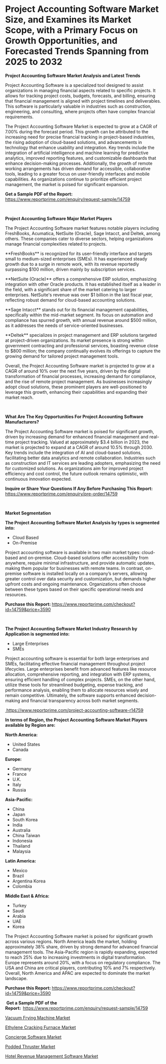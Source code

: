 <p><h1>Project Accounting Software Market Size, and Examines its Market Scope, with a Primary Focus on Growth Opportunities, and Forecasted Trends Spanning from 2025 to 2032</h1></p><p><strong>Project Accounting Software Market Analysis and Latest Trends</strong></p>
<p><p>Project Accounting Software is a specialized tool designed to assist organizations in managing financial aspects related to specific projects. It allows for tracking project costs, budgets, forecasts, and billing, ensuring that financial management is aligned with project timelines and deliverables. This software is particularly valuable in industries such as construction, engineering, and consulting, where projects often have complex financial requirements.</p><p>The Project Accounting Software Market is expected to grow at a CAGR of 7.00% during the forecast period. This growth can be attributed to the increasing need for precise financial tracking in project-based industries, the rising adoption of cloud-based solutions, and advancements in technology that enhance usability and integration. Key trends include the integration of artificial intelligence and machine learning for predictive analytics, improved reporting features, and customizable dashboards that enhance decision-making processes. Additionally, the growth of remote working arrangements has driven demand for accessible, collaborative tools, leading to a greater focus on user-friendly interfaces and mobile capabilities. As organizations continue to prioritize efficient project management, the market is poised for significant expansion.</p></p>
<p><strong>Get a Sample PDF of the Report:&nbsp;</strong> <a href="https://www.reportprime.com/enquiry/request-sample/14759?utm_campaign=2221&utm_medium=2&utm_source=Github&utm_content=ia&utm_term=20032025&utm_id=project-accounting-software">https://www.reportprime.com/enquiry/request-sample/14759</a></p>
<p>&nbsp;</p>
<p><strong>Project Accounting Software Major Market Players</strong></p>
<p><p>The Project Accounting Software market features notable players including FreshBooks, Acumatica, NetSuite (Oracle), Sage Intacct, and Deltek, among others. These companies cater to diverse sectors, helping organizations manage financial complexities related to projects.</p><p>**FreshBooks** is recognized for its user-friendly interface and targets small to medium-sized enterprises (SMEs). It has experienced steady growth due to a surge in remote work, with its revenue reportedly surpassing $100 million, driven mainly by subscription services.</p><p>**NetSuite (Oracle)** offers a comprehensive ERP solution, emphasizing integration with other Oracle products. It has established itself as a leader in the field, with a significant share of the market catering to larger enterprises. NetSuite's revenue was over $1 billion in the last fiscal year, reflecting robust demand for cloud-based accounting solutions.</p><p>**Sage Intacct** stands out for its financial management capabilities, specifically within the mid-market segment. Its focus on automation and compliance has spurred growth, with annual revenue around $500 million, as it addresses the needs of service-oriented businesses.</p><p>**Deltek** specializes in project management and ERP solutions targeted at project-driven organizations. Its market presence is strong within government contracting and professional services, boasting revenue close to $800 million; the company continually evolves its offerings to capture the growing demand for tailored project management tools.</p><p>Overall, the Project Accounting Software market is projected to grow at a CAGR of around 10% over the next five years, driven by the digital transformation of financial processes, increasing demand for compliance, and the rise of remote project management. As businesses increasingly adopt cloud solutions, these prominent players are well-positioned to leverage this growth, enhancing their capabilities and expanding their market reach.</p></p>
<p>&nbsp;</p>
<p><strong>What Are The Key Opportunities For Project Accounting Software Manufacturers?</strong></p>
<p><p>The Project Accounting Software market is poised for significant growth, driven by increasing demand for enhanced financial management and real-time project tracking. Valued at approximately $3.4 billion in 2023, the market is projected to expand at a CAGR of around 10.5% through 2030. Key trends include the integration of AI and cloud-based solutions, facilitating better data analytics and remote collaboration. Industries such as construction and IT services are leading adopters, emphasizing the need for customized solutions. As organizations aim for improved project efficiency and cost control, the future outlook remains optimistic, with continuous innovation expected.</p></p>
<p><strong>Inquire or Share Your Questions If Any Before Purchasing This Report:</strong> <a href="https://www.reportprime.com/enquiry/pre-order/14759?utm_campaign=2221&utm_medium=2&utm_source=Github&utm_content=ia&utm_term=20032025&utm_id=project-accounting-software">https://www.reportprime.com/enquiry/pre-order/14759</a></p>
<p>&nbsp;</p>
<p><strong>Market Segmentation</strong></p>
<p><strong>The Project Accounting Software Market Analysis by types is segmented into:</strong></p>
<p><ul><li>Cloud Based</li><li>On-Premise</li></ul></p>
<p><p>Project accounting software is available in two main market types: cloud-based and on-premise. Cloud-based solutions offer accessibility from anywhere, require minimal infrastructure, and provide automatic updates, making them popular for businesses with remote teams. In contrast, on-premise software is installed locally on a company’s servers, allowing greater control over data security and customization, but demands higher upfront costs and ongoing maintenance. Organizations often choose between these types based on their specific operational needs and resources.</p></p>
<p><strong>Purchase this Report:&nbsp;</strong><a href="https://www.reportprime.com/checkout?id=14759&price=3590&utm_campaign=2221&utm_medium=2&utm_source=Github&utm_content=ia&utm_term=20032025&utm_id=project-accounting-software">https://www.reportprime.com/checkout?id=14759&price=3590</a></p>
<p>&nbsp;</p>
<p><strong>The Project Accounting Software Market Industry Research by Application is segmented into:</strong></p>
<p><ul><li>Large Enterprises</li><li>SMEs</li></ul></p>
<p><p>Project accounting software is essential for both large enterprises and SMEs, facilitating effective financial management throughout project lifecycles. Large enterprises benefit from advanced features like resource allocation, comprehensive reporting, and integration with ERP systems, ensuring efficient handling of complex projects. SMEs, on the other hand, utilize these tools for streamlined budgeting, expense tracking, and performance analysis, enabling them to allocate resources wisely and remain competitive. Ultimately, the software supports enhanced decision-making and financial transparency across both market segments.</p></p>
<p><a href="https://www.reportprime.com/project-accounting-software-r14759?utm_campaign=2221&utm_medium=2&utm_source=Github&utm_content=ia&utm_term=20032025&utm_id=project-accounting-software">&nbsp;https://www.reportprime.com/project-accounting-software-r14759</a></p>
<p><strong>In terms of Region, the Project Accounting Software Market Players available by Region are:</strong></p>
<p>
    <p> <strong> North America: </strong>
        <ul>
            <li>United States</li>
            <li>Canada</li>
        </ul>
        </p> 
    <p> <strong> Europe: </strong>
        <ul>
            <li>Germany</li>
            <li>France</li>
            <li>U.K.</li>
            <li>Italy</li>
            <li>Russia</li>
        </ul>
        </p> 
    <p> <strong> Asia-Pacific: </strong>
        <ul>
            <li>China</li>
            <li>Japan</li>
            <li>South Korea</li>
            <li>India</li>
            <li>Australia</li>
            <li>China Taiwan</li>
            <li>Indonesia</li>
            <li>Thailand</li>
            <li>Malaysia</li>
        </ul>
        </p> 
    <p> <strong> Latin America: </strong>
        <ul>
            <li>Mexico</li>
            <li>Brazil</li>
            <li>Argentina Korea</li>
            <li>Colombia</li>
        </ul>
        </p> 
    <p> <strong> Middle East & Africa: </strong>
        <ul>
            <li>Turkey</li>
            <li>Saudi</li>
            <li>Arabia</li>
            <li>UAE</li>
            <li>Korea</li>
        </ul>
    </p>
    </p>
<p><p>The Project Accounting Software market is poised for significant growth across various regions. North America leads the market, holding approximately 38% share, driven by strong demand for advanced financial management tools. The Asia-Pacific region is rapidly expanding, expected to reach 25% due to increasing investments in digital transformation. Europe represents around 20%, with a focus on regulatory compliance. The USA and China are critical players, contributing 10% and 7% respectively. Overall, North America and APAC are expected to dominate the market landscape.</p></p>
<p><strong>Purchase this Report: </strong><a href="https://www.reportprime.com/checkout?id=14759&price=3590&utm_campaign=2221&utm_medium=2&utm_source=Github&utm_content=ia&utm_term=20032025&utm_id=project-accounting-software">https://www.reportprime.com/checkout?id=14759&price=3590</a></p>
<p>&nbsp;<strong>Get a Sample PDF of the Report:&nbsp;&nbsp;</strong><a href="https://www.reportprime.com/enquiry/request-sample/14759?utm_campaign=2221&utm_medium=2&utm_source=Github&utm_content=ia&utm_term=20032025&utm_id=project-accounting-software">https://www.reportprime.com/enquiry/request-sample/14759</a></p>
<p><strong></strong></p>
<p><p><a href="https://www.linkedin.com/pulse/vacuum-frying-machine-market-ecosystem-competitive-landscape-sl4ff?utm_campaign=2221&utm_medium=2&utm_source=Github&utm_content=ia&utm_term=20032025&utm_id=project-accounting-software">Vacuum Frying Machine Market</a></p><p><a href="https://www.linkedin.com/pulse/competitive-landscape-analysis-innovations-theethylene-cracking-z9spf?utm_campaign=2221&utm_medium=2&utm_source=Github&utm_content=ia&utm_term=20032025&utm_id=project-accounting-software">Ethylene Cracking Furnace Market</a></p><p><a href="https://github.com/ayondaylos/Market-Research-Report-List-1/blob/main/concierge-software-market.md?utm_campaign=2221&utm_medium=2&utm_source=Github&utm_content=ia&utm_term=20032025&utm_id=project-accounting-software">Concierge Software Market</a></p><p><a href="https://www.linkedin.com/pulse/analysis-global-podded-thruster-market-type-application-geography-xrjzf?utm_campaign=2221&utm_medium=2&utm_source=Github&utm_content=ia&utm_term=20032025&utm_id=project-accounting-software">Podded Thruster Market</a></p><p><a href="https://github.com/leoustolja/Market-Research-Report-List-1/blob/main/hotel-revenue-management-software-market.md?utm_campaign=2221&utm_medium=2&utm_source=Github&utm_content=ia&utm_term=20032025&utm_id=project-accounting-software">Hotel Revenue Management Software Market</a></p></p>